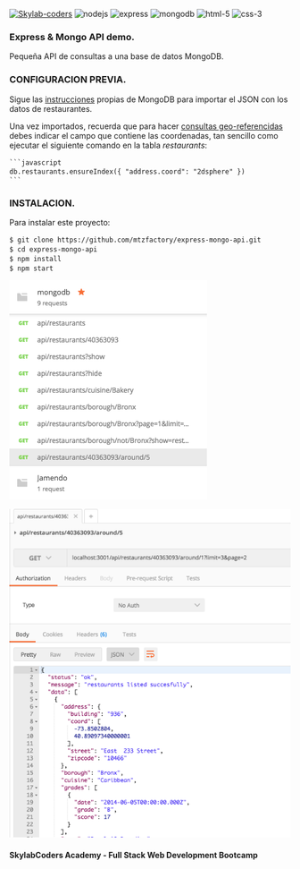 [![Skylab-coders](https://mtzfactory.github.io/logos/png/skylab-coders.png)](http://www.skylabcoders.com/)
![nodejs](https://mtzfactory.github.io/logos/png/nodejs.png)
![express](https://mtzfactory.github.io/logos/png/express.png)
![mongodb](https://mtzfactory.github.io/logos/png/mongodb.png)
![html-5](https://mtzfactory.github.io/logos/png/html-5.png)
![css-3](https://mtzfactory.github.io/logos/png/css-3.png)

### Express & Mongo API demo.

Pequeña API de consultas a una base de datos MongoDB.

### CONFIGURACION PREVIA.
Sigue las [instrucciones][import-data] propias de MongoDB para importar el JSON con los datos de restaurantes.

Una vez importados, recuerda que para hacer [consultas geo-referencidas][geospatial-queries] debes indicar el campo que contiene las coordenadas, tan sencillo como ejecutar el siguiente comando en la tabla _restaurants_:

    ```javascript
    db.restaurants.ensureIndex({ "address.coord": "2dsphere" })
    ```

### INSTALACION.

Para instalar este proyecto:

```bash
$ git clone https://github.com/mtzfactory/express-mongo-api.git
$ cd express-mongo-api
$ npm install
$ npm start
```

[import-data]: https://docs.mongodb.com/getting-started/shell/import-data/
[geospatial-queries]: https://docs.mongodb.com/manual/geospatial-queries/

![imagen-1](img/image-1.png)

![imagen-2](img/image-2.png)

#### SkylabCoders Academy - Full Stack Web Development Bootcamp